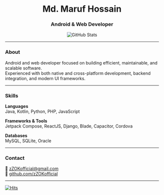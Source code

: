 <h1 align="center">Md. Maruf Hossain</h1>
<h3 align="center">Android & Web Developer</h3>

<p align="center">
  <img src="https://github-readme-stats-one-bice.vercel.app/api?username=zZOKofficial&show_icons=true&include_all_commits=true&count_private=true&bg_color=00000000&text_color=808080&hide_border=true" alt="GitHub Stats" />
</p>

---

### About
Android and web developer focused on building efficient, maintainable, and scalable software.  
Experienced with both native and cross-platform development, backend integration, and modern UI frameworks.

---

### Skills

**Languages**  
Java, Kotlin, Python, PHP, JavaScript

**Frameworks & Tools**  
Jetpack Compose, ReactJS, Django, Blade, Capacitor, Cordova

**Databases**  
MySQL, SQLite, Oracle

---

### Contact
📧 [zZOKofficial@gmail.com](mailto:zZOKofficial@gmail.com)  
🔗 [github.com/zZOKofficial](https://github.com/zZOKofficial)

---

[![Hits](https://hits.sh/github.com/zZOKofficial/zZOKofficial.svg?style=plastic&color=007ec6&logo=Github)](https://hits.sh/github.com/zZOKofficial/zZOKofficial/)
